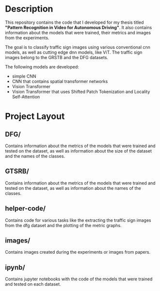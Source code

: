 # Description

This repository contains the code that I developed for my thesis titled __"Pattern Recognition in Video for Autonomous Driving"__.
It also contains information about the models that were trained, their metrics and images from the experiments.

The goal is to classify traffic sign images using various conventional cnn models, as well as cutting edge dnn models, like ViT.
The traffic sign images belong to the GRSTB and the DFG datasets.

The following models are developed:

- simple CNN
- CNN that contains spatial transformer networks
- Vision Transformer
- Vision Transformer that uses Shifted Patch Tokenization and Locality Self-Attention

# Project Layout

## DFG/

Contains information about the metrics of the models that were trained and tested on the dataset, as well as information about the size of the dataset and the names of the classes.

## GTSRB/

Contains information about the metrics of the models that were trained and tested on the dataset, as well as information about the names of the classes.

## helper-code/

Contains code for various tasks like the extracting the traffic sign images from the dfg dataset and the plotting of the metric graphs.

## images/

Contains images created during the experiments or images from papers.

## ipynb/

Contains jupyter notebooks with the code of the models that were trained and tested on each dataset.
